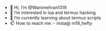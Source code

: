 - 👋 Hi, I’m @Wanimehran1319
- 👀 I’m interested in lua and termux hacking
- 🌱 I’m currently learning about termux scripts
- 📫 How to reach me :- insta@ m19_hefty

<!---
Wanimehran1319/Wanimehran1319 is a ✨ special ✨ repository because its `README.md` (this file) appears on your GitHub profile.
You can click the Preview link to take a look at your changes.
--->
